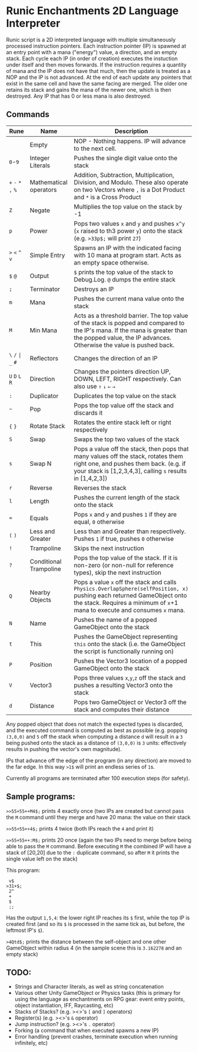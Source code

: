 # Runic Enchantments 2D Language Interpreter

Runic script is a 2D interpreted language with multiple simultaneously processed instruction pointers. Each instruction pointer (IP) is spawned at an entry point with a mana ("energy") value, a direction, and an empty stack. Each cycle each IP (in order of creation) executes the instuction under itself and then moves forwards. If the instruction requires a quantity of mana and the IP does not have that much, then the update is treated as a NOP and the IP is not advanced. At the end of each update any pointers that exist in the same cell and have the same facing are merged. The older one retains its stack and gains the mana of the newer one, which is then destroyed. Any IP that has 0 or less mana is also destroyed.

## Commands

|        Rune       |           Name           | Description      |
|-------------------|--------------------------|------------------|
|` `| Empty | NOP - Nothing happens. IP will advance to the next cell. |
|`0`-`9`| Integer Literals | Pushes the single digit value onto the stack |
|`+` `-` `*` `,` `%`| Mathematical operators | Addition, Subtraction, Multiplication, Division, and Modulo. These also operate on two Vectors where `,` is a Dot Product and `*` is a Cross Product |
|`Z`| Negate | Multiplies the top value on the stack by -1 |
|`p`| Power | Pops two values `x` and `y` and pushes `x^y` (`x` raised to th3 power `y`) onto the stack (e.g. `>33p$;` will print `27`) |
|`>` `<` `^` `v`| Simple Entry | Spawns an IP with the indicated facing with 10 mana at program start. Acts as an empty space otherwise. |
|`$` `@`| Output | `$` prints the top value of the stack to Debug.Log. `@` dumps the entire stack |
|`;`| Terminator | Destroys an IP |
|`m`| Mana | Pushes the current mana value onto the stack |
|`M`| Min Mana | Acts as a threshold barrier. The top value of the stack is popped and compared to the IP's mana. If the mana is greater than the popped value, the IP advances. Otherwise the value is pushed back. |
|`\` `/` `\|` `_` `#`| Reflectors | Changes the direction of an IP |
|`U` `D` `L` `R`| Direction | Changes the pointers direction UP, DOWN, LEFT, RIGHT respectively. Can also use `↑` `↓` `←` `→` |
|`:`| Duplicator | Duplicates the top value on the stack |
|`~`| Pop | Pops the top value off the stack and discards it |
|`{` `}`| Rotate Stack | Rotates the entire stack left or right respectively |
|`S`| Swap | Swaps the top two values of the stack |
|`s`| Swap N | Pops a value off the stack, then pops that many values off the stack, rotates them right one, and pushes them back.  (e.g. if your stack is [1,2,3,4,3], calling `s` results in [1,4,2,3]) |
|`r`| Reverse | Reverses the stack |
|`l`| Length | Pushes the current length of the stack onto the stack |
|`=`| Equals | Pops `x` and `y` and pushes `1` if they are equal, `0` otherwise |
|`(` `)`| Less and Greater | Less than and Greater than respectively. Pushes `1` if true, pushes `0` otherwise |
|`!`| Trampoline | Skips the next instruction |
|`?`| Conditional Trampoline | Pops the top value of the stack. If it is non-zero (or non-null for reference types), skip the next instruction |
|`Q`| Nearby Objects | Pops a value `x` off the stack and calls `Physics.OverlapSphere(selfPosition, x)` pushing each returned GameObject onto the stack. Requires a minimum of `x`+1 mana to execute and consumes `x` mana. |
|`N`| Name | Pushes the name of a popped GameObject onto the stack |
|`t`| This | Pushes the GameObject representing `this` onto the stack (i.e. the GameObject the script is functionally running on) |
|`P`| Position | Pushes the Vector3 location of a popped GameObject onto the stack |
|`V`| Vector3 | Pops three values `x`,`y`,`z` off the stack and pushes a resulting Vector3 onto the stack |
|`d`| Distance | Pops two GameObject or Vector3 off the stack and computes their distance |

Any popped object that does not match the expected types is discarded, and the executed command is computed as best as possible (e.g. popping `(3,0,0)` and `5` off the stack when computing a distance `d` will result in a `3` being pushed onto the stack as a distance of `(3,0,0)` is `3` units: effectively results in pushing the vector's own magnitude).

IPs that advance off the edge of the program (in any direction) are moved to the far edge. In this way `>1$` will print an endless series of `1`s.

Currently all programs are terminated after 100 execution steps (for safety).

## Sample programs:

`>>55+55++M4$;` prints 4 exactly once (two IPs are created but cannot pass the `M` command until they merge and have 20 mana: the value on their stack

`>>55+55++4$;` prints 4 twice (both IPs reach the `4` and print it)

`>>55+55++:M$;` prints 20 once (again the two IPs need to merge before being able to pass the `M` command. Before executing `M` the combined IP will have a stack of [20,20] due to the `:` duplicate command, so after `M` it prints the single value left on the stack)

This program:

	 v$
	>31+$;
	 2^
	 +
	 $
	 ;;

Has the output `1,5,4`: the lower right IP reaches its `$` first, while the top IP is created first (and so its `$` is processed in the same tick as, but before, the leftmost IP's `$`).

`>4Qtd$;` prints the distance between the self-object and one other GameObject within radius 4 (in the sample scene this is `3.162278` and an empty stack)

## TODO:

 - Strings and Character literals, as well as string concatenation
 - Various other Unity GameObject or Physics tasks (this is primary for using the language as enchantments on RPG gear: event entry points, object instantiation, IFF, Raycasting, etc)
 - Stacks of Stacks? (e.g. ><>'s `[` and `]` operators)
 - Register(s) (e.g. ><>'s `&` operator)
 - Jump instruction? (e.g. ><>'s `.` operator)
 - Forking (a command that when executed spawns a new IP)
 - Error handling (prevent crashes, terminate execution when running infinitely, etc)